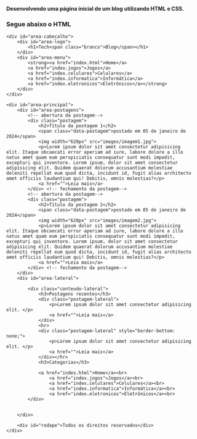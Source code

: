 <b>Desenvolvendo uma página inicial de um blog utilizando HTML e CSS.</b>

<h3>Segue abaixo o HTML</h3>

<!DOCTYPE html>
<html lang="pt-br">
<head>
    <meta charset="UTF-8">
    <meta name="viewport" content="width=device-width, initial-scale=1.0">
    <title>TechBlog - O seu blog de tecnologia!</title>
        <link rel="stylesheet" type="text/css" href="estilo.css">
</head>
<body>
    
    <div id="area-cabecalho">
        <div id="area-logo">
            <h1>Tech<span class="branco">Blog</span></h1>
        </div>
        <div id="area-menu">
            <strong><a href="index.html">Home</a>
            <a href="index.jogos">Jogos</a>
            <a href="index.celulares">Celulares</a>
            <a href="index.informatica">Informática</a>
            <a href="index.eletronicos">Eletrônicos</a></strong>
        </div>
    </div>

    <div id="area-principal">
        <div id="area-postagens">
            <!-- abertura da postagem-->
            <div class="postagem">
                <h2>Título da postagem 1</h2>
                <span class="data-postagem">postado em 05 de janeiro de 2024</span>
                <img width="620px" src="images/imagem1.jpg">
                <p>Lorem ipsum dolor sit amet consectetur adipisicing elit. Itaque obcaecati error aperiam ad iure, labore dolore a illo natus amet quam eum perspiciatis consequatur sunt modi impedit, excepturi qui inventore. Lorem ipsum, dolor sit amet consectetur adipisicing elit. Quidem quaerat dolorum accusantium molestiae deleniti repellat eum quod dicta, incidunt id, fugit alias architecto amet officiis laudantium qui! Debitis, omnis molestias?</p>
                <a href="">Leia mais</a>
            </div> <!-- fechamento da postagem-->
            <!-- abertura da postagem-->
            <div class="postagem">
                <h2>Título da postagem 2</h2>
                <span class="data-postagem">postado em 05 de janeiro de 2024</span>
                <img width="620px" src="images/imagem2.jpg">
                <p>Lorem ipsum dolor sit amet consectetur adipisicing elit. Itaque obcaecati error aperiam ad iure, labore dolore a illo natus amet quam eum perspiciatis consequatur sunt modi impedit, excepturi qui inventore. Lorem ipsum, dolor sit amet consectetur adipisicing elit. Quidem quaerat dolorum accusantium molestiae deleniti repellat eum quod dicta, incidunt id, fugit alias architecto amet officiis laudantium qui! Debitis, omnis molestias?</p>
                <a href="">Leia mais</a>
            </div> <!-- fechamento da postagem-->
        </div>
        <div id="area-lateral">

            <div class="conteudo-lateral">
                <h3>Postagens recentes</h3>
                <div class="postagem-lateral">
                    <p>Lorem ipsum dolor sit amet consectetur adipisicing elit. </p>
                    <a href="">Leia mais</a>
                </div>
                <hr>
                <div class="postagem-lateral" style="border-bottom: none;">
                    <p>Lorem ipsum dolor sit amet consectetur adipisicing elit. </p>
                    <a href="">Leia mais</a>
                </div></hr>
                <h3>Categorias</h3>

                <a href="index.html">Home</a><br>
                    <a href="index.jogos">Jogos</a><br>
                    <a href="index.celulares">Celulares</a><br>
                    <a href="index.informatica">Informática</a><br>
                    <a href="index.eletronicos">Eletrônicos</a><br>
            </div>


        </div>

        <div id="rodape">Todos os direitos reservados</div>
    </div>
</body>
</html>
